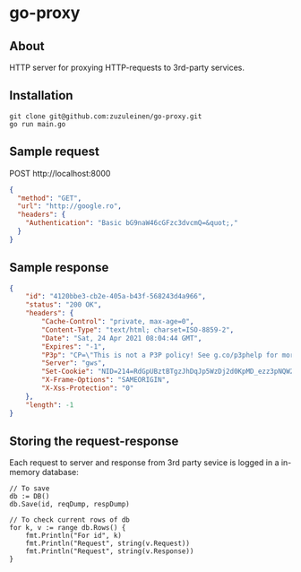 # go-proxy

## About

HTTP server for proxying HTTP-requests to 3rd-party services.

## Installation

```shell
git clone git@github.com:zuzuleinen/go-proxy.git
go run main.go
```

## Sample request

POST http://localhost:8000

```json
{
  "method": "GET",
  "url": "http://google.ro",
  "headers": {
  	"Authentication": "Basic bG9naW46cGFzc3dvcmQ=&quot;,"
  }
}
```

## Sample response

```json
{
	"id": "4120bbe3-cb2e-405a-b43f-568243d4a966",
	"status": "200 OK",
	"headers": {
		"Cache-Control": "private, max-age=0",
		"Content-Type": "text/html; charset=ISO-8859-2",
		"Date": "Sat, 24 Apr 2021 08:04:44 GMT",
		"Expires": "-1",
		"P3p": "CP=\"This is not a P3P policy! See g.co/p3phelp for more info.\"",
		"Server": "gws",
		"Set-Cookie": "NID=214=RdGpUBztBTgzJhDqJp5WzDj2d0KpMD_ezz3pNQW2bXF4Nxo0u_0IZTyAfnvGyaKTSTJEqp49aU4dTipgSrfCl4OKZlkYGCY8Z09HobNWUWNccBmE5RKkyWm8YGsMUH_jEMd8TUFGmSN7y63aVap5ZwAtULtdYjL6PUrKwiuT0XA; expires=Sun, 24-Oct-2021 08:04:44 GMT; path=/; domain=.google.ro; HttpOnly",
		"X-Frame-Options": "SAMEORIGIN",
		"X-Xss-Protection": "0"
	},
	"length": -1
}
```

## Storing the request-response

Each request to server and response from 3rd party sevice is logged in a in-memory database:

```golang
// To save
db := DB()
db.Save(id, reqDump, respDump)

// To check current rows of db
for k, v := range db.Rows() {
	fmt.Println("For id", k)
	fmt.Println("Request", string(v.Request))
	fmt.Println("Request", string(v.Response))
}

```
		

